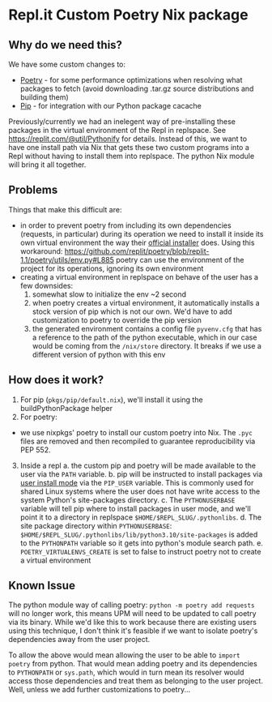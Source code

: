 # Repl.it Custom Poetry Nix package

## Why do we need this?

We have some custom changes to:

* [Poetry](https://github.com/replit/poetry) - for some performance optimizations when
resolving what packages to fetch (avoid downloading .tar.gz source distributions and building them)
* [Pip](https://github.com/replit/pip) - for integration with our Python package cacache

Previously/currently we had an inelegent way of pre-installing these packages in the virtual environment
of the Repl in replspace. See https://replit.com/@util/Pythonify for details. Instead of this, we want to have one install path via Nix that gets these two custom programs into a Repl without
having to install them into replspace. The python Nix module will bring it all together.

## Problems

Things that make this difficult are:

* in order to prevent poetry from including its own dependencies (requests, in particular) during its operation
we need to install it inside its own virtual environment the way their [official installer](https://python-poetry.org/docs/#installing-with-the-official-installer) does. Using this workaround: https://github.com/replit/poetry/blob/replit-1.1/poetry/utils/env.py#L885 poetry can use the environment of the project for its operations, ignoring its own environment
* creating a virtual environment in replspace on behave of the user has a few downsides:
  1. somewhat slow to initialize the env ~2 second
  2. when poetry creates a virtual environment, it automatically installs a stock version
     of pip which is not our own. We'd have to add customization to poetry to override the pip version
  3. the generated environment contains a config file `pyvenv.cfg` that has a reference to the path of the
    python executable, which in our case would be coming from the `/nix/store` directory. It breaks if we use
    a different version of python with this env

## How does it work?

1. For pip (`pkgs/pip/default.nix`), we'll install it using the buildPythonPackage helper
2. For poetry:
  * we use nixpkgs' poetry to install our custom poetry into Nix. The `.pyc` files are removed and then
    recompiled to guarantee reproducibility via PEP 552.
3. Inside a repl
  a. the custom pip and poetry will be made available to the user via the `PATH` variable.
  b. pip will be instructed to install packages via 
[user install mode](https://pip.pypa.io/en/stable/user_guide/#user-installs) via the `PIP_USER` variable. This is commonly used for shared Linux systems where the user does not have write access
to the system Python's site-packages directory.
  c. The `PYTHONUSERBASE` variable will tell pip where to install packages
in user mode, and we'll point it to a directory in replspace `$HOME/$REPL_SLUG/.pythonlibs`.
  d. The site package directory
within `PYTHONUSERBASE`: `$HOME/$REPL_SLUG/.pythonlibs/lib/python3.10/site-packages` is added to the `PYTHONPATH`
variable so it gets into python's module search path.
  e. `POETRY_VIRTUALENVS_CREATE` is set to false to instruct poetry not to create a virtual environment

## Known Issue

The python module way of calling poetry: `python -m poetry add requests` will no longer work, this means
UPM will need to be updated to call poetry via its binary. While we'd like this to work because there are
existing users using this technique, I don't think it's feasible if we want to isolate poetry's dependencies
away from the user project.

To allow the above would mean allowing the user to be able to `import poetry` from python. That would mean
adding poetry and its dependencies to `PYTHONPATH` or `sys.path`, which would in turn mean its resolver
would access those dependencies and treat them as belonging to the user project. Well, unless we add
further customizations to poetry...
